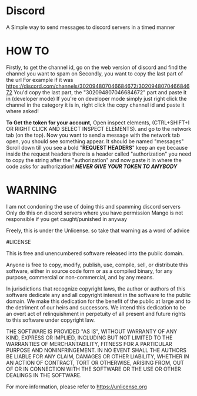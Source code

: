 # Discord
A Simple way to send messages to discord servers in a timed manner

# HOW TO
Firstly, to get the channel id, go on the web version of discord and find the channel you want to spam on
Secondly, you want to copy the last part of the url
For example if it was https://discord.com/channels/302094807046684672/302094807046684672
You'd copy the last part, the "302094807046684672" part and paste it in
(developer mode) If you're on developer mode simply just right click the channel in the category it is in, right click the copy channel id and paste it where asked!

**To Get the token for your account,** Open inspect elements, (CTRL+SHIFT+I OR RIGHT CLICK AND SELECT INSPECT ELEMENTS). and go to the network tab (on the top).
Now you want to send a message with the network tab open, you should see something appear. It should be named "messages"
Scroll down till you see a bold "**REQUEST HEADERS**" keep an eye because inside the request headers there is a header called "authorization" you need to copy the string after the "authorization" 
and now paste it in where the code asks for authorization!
***NEVER GIVE YOUR TOKEN TO ANYBODY***

# WARNING
I am not condoning the use of doing this and spamming discord servers
Only do this on discord servers where you have permission
Mango is not responsible if you get caught/punished in anyway

Freely, this is under the Unlicense.
so take that warning as a word of advice

#LICENSE

This is free and unencumbered software released into the public domain.

Anyone is free to copy, modify, publish, use, compile, sell, or
distribute this software, either in source code form or as a compiled
binary, for any purpose, commercial or non-commercial, and by any
means.

In jurisdictions that recognize copyright laws, the author or authors
of this software dedicate any and all copyright interest in the
software to the public domain. We make this dedication for the benefit
of the public at large and to the detriment of our heirs and
successors. We intend this dedication to be an overt act of
relinquishment in perpetuity of all present and future rights to this
software under copyright law.

THE SOFTWARE IS PROVIDED "AS IS", WITHOUT WARRANTY OF ANY KIND,
EXPRESS OR IMPLIED, INCLUDING BUT NOT LIMITED TO THE WARRANTIES OF
MERCHANTABILITY, FITNESS FOR A PARTICULAR PURPOSE AND NONINFRINGEMENT.
IN NO EVENT SHALL THE AUTHORS BE LIABLE FOR ANY CLAIM, DAMAGES OR
OTHER LIABILITY, WHETHER IN AN ACTION OF CONTRACT, TORT OR OTHERWISE,
ARISING FROM, OUT OF OR IN CONNECTION WITH THE SOFTWARE OR THE USE OR
OTHER DEALINGS IN THE SOFTWARE.

For more information, please refer to <https://unlicense.org>
